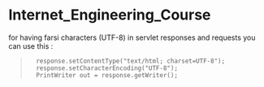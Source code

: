 # Internet_Engineering_Course

for having farsi characters (UTF-8) in servlet responses and requests you can use this :

>       response.setContentType("text/html; charset=UTF-8");
>       response.setCharacterEncoding("UTF-8");
>       PrintWriter out = response.getWriter();